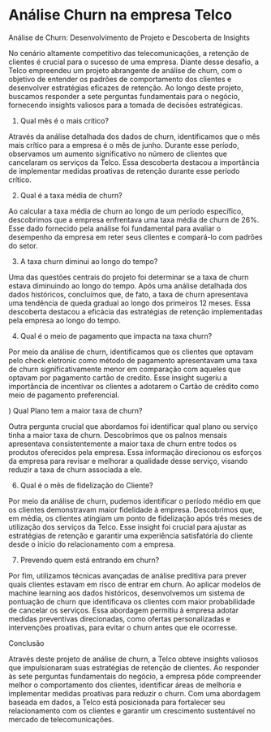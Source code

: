 # Análise Churn na empresa Telco
Análise de Churn: Desenvolvimento de Projeto e Descoberta de Insights 

No cenário altamente competitivo das telecomunicações, a retenção de clientes é crucial para o sucesso de uma empresa. Diante desse desafio, a Telco empreendeu um projeto abrangente de análise de churn, com o objetivo de entender os padrões de comportamento dos clientes e desenvolver estratégias eficazes de retenção. Ao longo deste projeto, buscamos responder a sete perguntas fundamentais para o negócio, fornecendo insights valiosos para a tomada de decisões estratégicas. 

1) Qual mês é o mais crítico? 

Através da análise detalhada dos dados de churn, identificamos que o mês mais crítico para a empresa é o mês de junho. Durante esse período, observamos um aumento significativo no número de clientes que cancelaram os serviços da Telco. Essa descoberta destacou a importância de implementar medidas proativas de retenção durante esse período crítico. 

2) Qual é a taxa média de churn? 

Ao calcular a taxa média de churn ao longo de um período específico, descobrimos que a empresa enfrentava uma taxa média de churn de 26%. Esse dado fornecido pela análise foi fundamental para avaliar o desempenho da empresa em reter seus clientes e compará-lo com padrões do setor. 

3) A taxa churn diminui ao longo do tempo? 

Uma das questões centrais do projeto foi determinar se a taxa de churn estava diminuindo ao longo do tempo. Após uma análise detalhada dos dados históricos, concluímos que, de fato, a taxa de churn apresentava uma tendência de queda gradual ao longo dos primeiros 12 meses. Essa descoberta destacou a eficácia das estratégias de retenção implementadas pela empresa ao longo do tempo. 

4) Qual é o meio de pagamento que impacta na taxa churn? 

Por meio da análise de churn, identificamos que os clientes que optavam pelo check eletronic como método de pagamento apresentavam uma taxa de churn significativamente menor em comparação com aqueles que optavam por pagamento cartão de credito. Esse insight sugeriu a importância de incentivar os clientes a adotarem o Cartão de crédito como meio de pagamento preferencial. 

) Qual Plano tem a maior taxa de churn? 

Outra pergunta crucial que abordamos foi identificar qual plano ou serviço tinha a maior taxa de churn. Descobrimos que os palnos mensais apresentava consistentemente a maior taxa de churn entre todos os produtos oferecidos pela empresa. Essa informação direcionou os esforços da empresa para revisar e melhorar a qualidade desse serviço, visando reduzir a taxa de churn associada a ele. 

6) Qual é o mês de fidelização do Cliente? 

Por meio da análise de churn, pudemos identificar o período médio em que os clientes demonstravam maior fidelidade à empresa. Descobrimos que, em média, os clientes atingiam um ponto de fidelização após três meses de utilização dos serviços da Telco. Esse insight foi crucial para ajustar as estratégias de retenção e garantir uma experiência satisfatória do cliente desde o início do relacionamento com a empresa. 

7) Prevendo quem está entrando em churn? 

Por fim, utilizamos técnicas avançadas de análise preditiva para prever quais clientes estavam em risco de entrar em churn. Ao aplicar modelos de machine learning aos dados históricos, desenvolvemos um sistema de pontuação de churn que identificava os clientes com maior probabilidade de cancelar os serviços. Essa abordagem permitiu à empresa adotar medidas preventivas direcionadas, como ofertas personalizadas e intervenções proativas, para evitar o churn antes que ele ocorresse. 

Conclusão 

Através deste projeto de análise de churn, a Telco obteve insights valiosos que impulsionaram suas estratégias de retenção de clientes. Ao responder às sete perguntas fundamentais do negócio, a empresa pôde compreender melhor o comportamento dos clientes, identificar áreas de melhoria e implementar medidas proativas para reduzir o churn. Com uma abordagem baseada em dados, a Telco está posicionada para fortalecer seu relacionamento com os clientes e garantir um crescimento sustentável no mercado de telecomunicações. 

 
